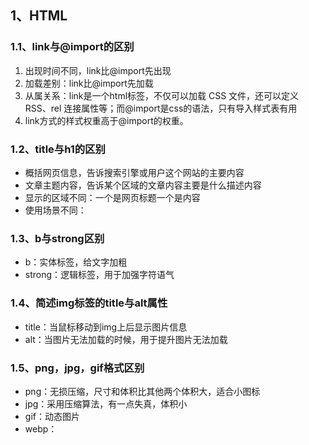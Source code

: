 ## 1、HTML
### 1.1、link与@import的区别
1. 出现时间不同，link比@import先出现
2. 加载差别：link比@import先加载
3. 从属关系：link是一个html标签，不仅可以加载 CSS 文件，还可以定义 RSS、rel 连接属性等；而@import是css的语法，只有导入样式表有用
4. link方式的样式权重高于@import的权重。
### 1.2、title与h1的区别
+ 概括网页信息，告诉搜索引擎或用户这个网站的主要内容
+ 文章主题内容，告诉某个区域的文章内容主要是什么描述内容
+ 显示的区域不同：一个是网页标题一个是内容
+ 使用场景不同：
### 1.3、b与strong区别
+ b：实体标签，给文字加粗
+ strong：逻辑标签，用于加强字符语气
### 1.4、简述img标签的title与alt属性
+ title：当鼠标移动到img上后显示图片信息
+ alt：当图片无法加载的时候，用于提升图片无法加载
### 1.5、png，jpg，gif格式区别
+ png：无损压缩，尺寸和体积比其他两个体积大，适合小图标
+ jpg：采用压缩算法，有一点失真，体积小
+ gif：动态图片
+ webp：